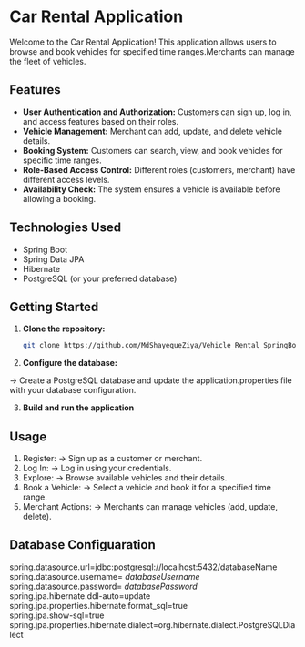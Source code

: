 # Car Rental Application

Welcome to the Car Rental Application! This application allows users to browse and book vehicles for specified time ranges.Merchants can manage the fleet of vehicles.

## Features

- **User Authentication and Authorization:** Customers can sign up, log in, and access features based on their roles.
- **Vehicle Management:** Merchant can add, update, and delete vehicle details.
- **Booking System:** Customers can search, view, and book vehicles for specific time ranges.
- **Role-Based Access Control:** Different roles (customers, merchant) have different access levels.
- **Availability Check:** The system ensures a vehicle is available before allowing a booking.

## Technologies Used

- Spring Boot
- Spring Data JPA
- Hibernate
- PostgreSQL (or your preferred database)


## Getting Started

1. **Clone the repository:**

   ```bash
   git clone https://github.com/MdShayequeZiya/Vehicle_Rental_SpringBoot_Application.git

2. **Configure the database:**

  -> Create a PostgreSQL database and update the application.properties file with your database configuration.

3. **Build and run the application**

## Usage

1. Register:
   -> Sign up as a customer or merchant.
2. Log In:
   -> Log in using your credentials.
3. Explore:
   -> Browse available vehicles and their details.
4. Book a Vehicle:
   -> Select a vehicle and book it for a specified time range.
5. Merchant Actions:
   -> Merchants can manage vehicles (add, update, delete).

## Database Configuaration

spring.datasource.url=jdbc:postgresql://localhost:5432/databaseName <br>
spring.datasource.username= *databaseUsername* <br>
spring.datasource.password= *databasePassword* <br>
spring.jpa.hibernate.ddl-auto=update <br>
spring.jpa.properties.hibernate.format_sql=true <br>
spring.jpa.show-sql=true <br>
spring.jpa.properties.hibernate.dialect=org.hibernate.dialect.PostgreSQLDialect <br>
